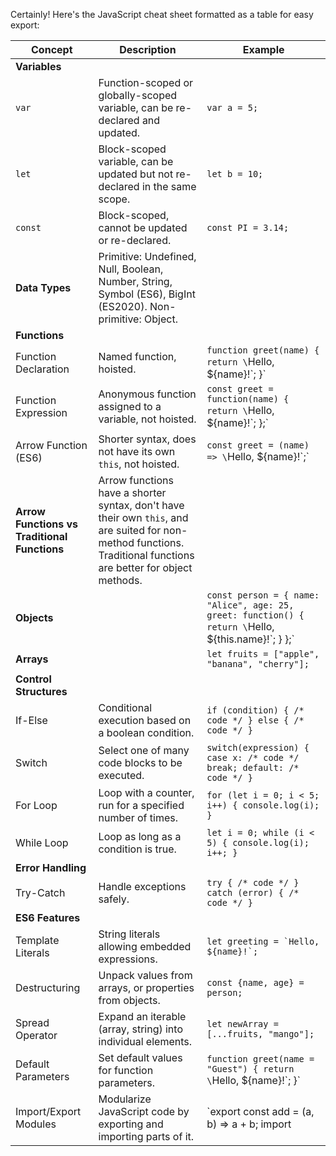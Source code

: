 Certainly! Here's the JavaScript cheat sheet formatted as a table for easy export:

| Concept | Description | Example |
| ------- | ----------- | ------- |
| **Variables** | | |
| `var` | Function-scoped or globally-scoped variable, can be re-declared and updated. | `var a = 5;` |
| `let` | Block-scoped variable, can be updated but not re-declared in the same scope. | `let b = 10;` |
| `const` | Block-scoped, cannot be updated or re-declared. | `const PI = 3.14;` |
| **Data Types** | Primitive: Undefined, Null, Boolean, Number, String, Symbol (ES6), BigInt (ES2020). Non-primitive: Object. | |
| **Functions** | | |
| Function Declaration | Named function, hoisted. | `function greet(name) { return \`Hello, ${name}!\`; }` |
| Function Expression | Anonymous function assigned to a variable, not hoisted. | `const greet = function(name) { return \`Hello, ${name}!\`; };` |
| Arrow Function (ES6) | Shorter syntax, does not have its own `this`, not hoisted. | `const greet = (name) => \`Hello, ${name}!\`;` |
| **Arrow Functions vs Traditional Functions** | Arrow functions have a shorter syntax, don't have their own `this`, and are suited for non-method functions. Traditional functions are better for object methods. | |
| **Objects** | | `const person = { name: "Alice", age: 25, greet: function() { return \`Hello, ${this.name}!\`; } };` |
| **Arrays** | | `let fruits = ["apple", "banana", "cherry"];` |
| **Control Structures** | | |
| If-Else | Conditional execution based on a boolean condition. | `if (condition) { /* code */ } else { /* code */ }` |
| Switch | Select one of many code blocks to be executed. | `switch(expression) { case x: /* code */ break; default: /* code */ }` |
| For Loop | Loop with a counter, run for a specified number of times. | `for (let i = 0; i < 5; i++) { console.log(i); }` |
| While Loop | Loop as long as a condition is true. | `let i = 0; while (i < 5) { console.log(i); i++; }` |
| **Error Handling** | | |
| Try-Catch | Handle exceptions safely. | `try { /* code */ } catch (error) { /* code */ }` |
| **ES6 Features** | | |
| Template Literals | String literals allowing embedded expressions. | ``let greeting = `Hello, ${name}!`;`` |
| Destructuring | Unpack values from arrays, or properties from objects. | `const {name, age} = person;` |
| Spread Operator | Expand an iterable (array, string) into individual elements. | `let newArray = [...fruits, "mango"];` |
| Default Parameters | Set default values for function parameters. | `function greet(name = "Guest") { return \`Hello, ${name}!\`; }` |
| Import/Export Modules | Modularize JavaScript code by exporting and importing parts of it. | `export const add = (a, b) => a + b; import

